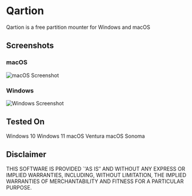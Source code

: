 # Qartion
Qartion is a free partition mounter for Windows and macOS

## Screenshots
### macOS
![macOS Screenshot](https://i.imgur.com/6LNmHeQ.png)
### Windows
![Windows Screenshot](https://i.imgur.com/1MkWoQa.png)

## Tested On
Windows 10
Windows 11
macOS Ventura
macOS Sonoma

## Disclaimer
THIS SOFTWARE IS PROVIDED `'AS IS″ AND WITHOUT ANY EXPRESS OR IMPLIED WARRANTIES, INCLUDING, WITHOUT LIMITATION, THE IMPLIED WARRANTIES OF MERCHANTABILITY AND FITNESS FOR A PARTICULAR PURPOSE.
